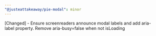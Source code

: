 ```yaml
---
"@justeattakeaway/pie-modal": minor
---
```


[Changed] - Ensure screenreaders announce modal labels and add aria-label property. Remove aria-busy=false when not isLoading
